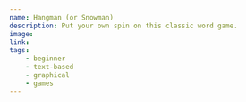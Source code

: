 ```yaml
---
name: Hangman (or Snowman)
description: Put your own spin on this classic word game.
image:
link:
tags:
    - beginner
    - text-based
    - graphical
    - games
---
```

